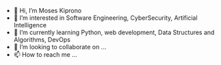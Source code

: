 - 👋 Hi, I’m Moses Kiprono
- 👀 I’m interested in Software Engineering, CyberSecurity, Artificial Intelligence 
- 🌱 I’m currently learning Python, web development, Data Structures and Algorithms, DevOps
- 💞️ I’m looking to collaborate on ...
- 📫 How to reach me ...

<!---
M-kip/M-kip is a ✨ special ✨ repository because its `README.md` (this file) appears on your GitHub profile.
You can click the Preview link to take a look at your changes.
--->
